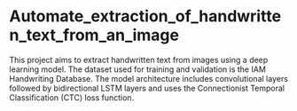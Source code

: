 # Automate_extraction_of_handwritten_text_from_an_image
This project aims to extract handwritten text from images using a deep learning model. The dataset used for training and validation is the IAM Handwriting Database. The model architecture includes convolutional layers followed by bidirectional LSTM layers and uses the Connectionist Temporal Classification (CTC) loss function.
